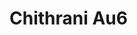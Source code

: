 <a name="material" />

# Chithrani Au6
<script type="application/ld+json">
  {
    "@context": "https://schema.org/",
    "@type": "ChemicalSubstance",
    "http://purl.org/dc/terms/conformsTo":
      {
        "@type": "CreativeWork",
        "@id": "https://bioschemas.org/profiles/ChemicalSubstance/0.4-RELEASE/"
      },
    "@id": "https://egonw.github.io/nanowiki/nanowiki421.html#material",
    "name": "Chithrani Au6",
    "sameAs: "http://127.0.0.1/mediawiki/index.php/Special:URIResolver/Chithrani_Au6"
  }
</script>

